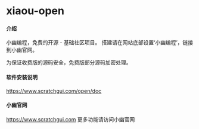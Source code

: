 # xiaou-open

#### 介绍
小幽编程，免费的开源 - 基础社区项目。
搭建请在网站底部设置‘小幽编程’，链接到小幽官网。

为保证收费版的源码安全，免费版部分源码加密处理。

#### 软件安装说明
https://www.scratchgui.com/open/doc

#### 小幽官网
https://www.scratchgui.com
更多功能请访问小幽官网